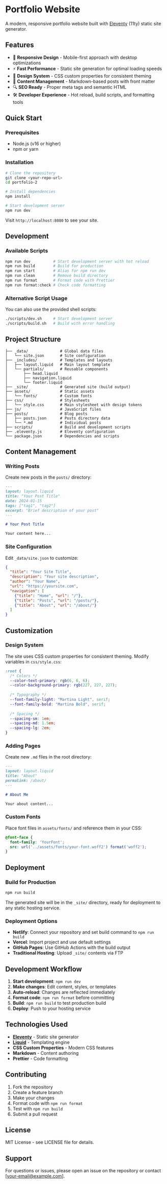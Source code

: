 # Portfolio Website

A modern, responsive portfolio website built with [Eleventy](https://www.11ty.dev/) (11ty) static site generator.

## Features

- 📱 **Responsive Design** - Mobile-first approach with desktop optimizations
- ⚡ **Fast Performance** - Static site generation for optimal loading speeds
- 🎨 **Design System** - CSS custom properties for consistent theming
- 📝 **Content Management** - Markdown-based posts with front matter
- 🔍 **SEO Ready** - Proper meta tags and semantic HTML
- 🛠️ **Developer Experience** - Hot reload, build scripts, and formatting tools

## Quick Start

### Prerequisites

- Node.js (v16 or higher)
- npm or yarn

### Installation

```bash
# Clone the repository
git clone <your-repo-url>
cd portfolio-2

# Install dependencies
npm install

# Start development server
npm run dev
```

Visit `http://localhost:8080` to see your site.

## Development

### Available Scripts

```bash
npm run dev          # Start development server with hot reload
npm run build        # Build for production
npm run start        # Alias for npm run dev
npm run clean        # Remove build directory
npm run format       # Format code with Prettier
npm run format:check # Check code formatting
```

### Alternative Script Usage

You can also use the provided shell scripts:

```bash
./scripts/dev.sh     # Start development server
./scripts/build.sh   # Build with error handling
```

## Project Structure

```
├── _data/              # Global data files
│   └── site.json       # Site configuration
├── _includes/          # Templates and layouts
│   ├── layout.liquid   # Main layout template
│   └── partials/       # Reusable components
│       ├── head.liquid
│       ├── navigation.liquid
│       └── footer.liquid
├── _site/              # Generated site (build output)
├── assets/             # Static assets
│   └── fonts/          # Custom fonts
├── css/                # Stylesheets
│   └── style.css       # Main stylesheet with design tokens
├── js/                 # JavaScript files
├── posts/              # Blog posts
│   ├── posts.json      # Posts directory data
│   └── *.md            # Individual posts
├── scripts/            # Build and development scripts
├── .eleventy.js        # Eleventy configuration
└── package.json        # Dependencies and scripts
```

## Content Management

### Writing Posts

Create new posts in the `posts/` directory:

```markdown
---
layout: layout.liquid
title: "Your Post Title"
date: 2024-01-15
tags: ["tag1", "tag2"]
excerpt: "Brief description of your post"
---

# Your Post Title

Your content here...
```

### Site Configuration

Edit `_data/site.json` to customize:

```json
{
  "title": "Your Site Title",
  "description": "Your site description",
  "author": "Your Name",
  "url": "https://yoursite.com",
  "navigation": [
    {"title": "Home", "url": "/"},
    {"title": "Posts", "url": "/posts/"},
    {"title": "About", "url": "/about/"}
  ]
}
```

## Customization

### Design System

The site uses CSS custom properties for consistent theming. Modify variables in `css/style.css`:

```css
:root {
  /* Colors */
  --color-text-primary: rgb(6, 6, 6);
  --color-background-primary: rgb(227, 227, 227);
  
  /* Typography */
  --font-family-light: "Martina Light", serif;
  --font-family-bold: "Martina Bold", serif;
  
  /* Spacing */
  --spacing-sm: 1em;
  --spacing-md: 1.5em;
  --spacing-lg: 2em;
}
```

### Adding Pages

Create new `.md` files in the root directory:

```markdown
---
layout: layout.liquid
title: "About"
permalink: /about/
---

# About Me

Your about content...
```

### Custom Fonts

Place font files in `assets/fonts/` and reference them in your CSS:

```css
@font-face {
  font-family: 'YourFont';
  src: url('../assets/fonts/your-font.woff2') format('woff2');
}
```

## Deployment

### Build for Production

```bash
npm run build
```

The generated site will be in the `_site/` directory, ready for deployment to any static hosting service.

### Deployment Options

- **Netlify**: Connect your repository and set build command to `npm run build`
- **Vercel**: Import project and use default settings
- **GitHub Pages**: Use GitHub Actions with the build output
- **Traditional Hosting**: Upload `_site/` contents via FTP

## Development Workflow

1. **Start development**: `npm run dev`
2. **Make changes**: Edit content, styles, or templates
3. **Auto-reload**: Changes are reflected immediately
4. **Format code**: `npm run format` before committing
5. **Build**: `npm run build` to test production build
6. **Deploy**: Push to your hosting service

## Technologies Used

- **[Eleventy](https://www.11ty.dev/)** - Static site generator
- **[Liquid](https://liquidjs.com/)** - Templating engine
- **CSS Custom Properties** - Modern CSS features
- **Markdown** - Content authoring
- **Prettier** - Code formatting

## Contributing

1. Fork the repository
2. Create a feature branch
3. Make your changes
4. Format code with `npm run format`
5. Test with `npm run build`
6. Submit a pull request

## License

MIT License - see LICENSE file for details.

## Support

For questions or issues, please open an issue on the repository or contact [your-email@example.com].